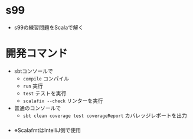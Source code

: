 # s99

 - s99の練習問題をScalaで解く

# 開発コマンド

 - sbtコンソールで
   - `compile` コンパイル
   - `run` 実行
   - `test` テストを実行
   -  `scalafix --check`  リンターを実行
 - 普通のコンソールで
   -  `sbt clean coverage test coverageReport`  カバレッジレポートを出力
　 
  - ※ScalafmtはIntelliJ側で使用